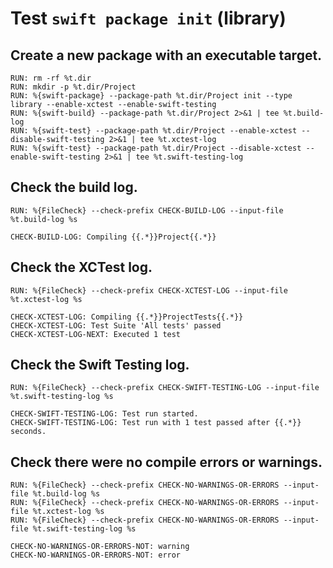 
# Test `swift package init` (library)

## Create a new package with an executable target.

```
RUN: rm -rf %t.dir
RUN: mkdir -p %t.dir/Project
RUN: %{swift-package} --package-path %t.dir/Project init --type library --enable-xctest --enable-swift-testing
RUN: %{swift-build} --package-path %t.dir/Project 2>&1 | tee %t.build-log
RUN: %{swift-test} --package-path %t.dir/Project --enable-xctest --disable-swift-testing 2>&1 | tee %t.xctest-log
RUN: %{swift-test} --package-path %t.dir/Project --disable-xctest --enable-swift-testing 2>&1 | tee %t.swift-testing-log
```

## Check the build log.

```
RUN: %{FileCheck} --check-prefix CHECK-BUILD-LOG --input-file %t.build-log %s
```

```
CHECK-BUILD-LOG: Compiling {{.*}}Project{{.*}}
```

## Check the XCTest log.

```
RUN: %{FileCheck} --check-prefix CHECK-XCTEST-LOG --input-file %t.xctest-log %s
```

```
CHECK-XCTEST-LOG: Compiling {{.*}}ProjectTests{{.*}}
CHECK-XCTEST-LOG: Test Suite 'All tests' passed
CHECK-XCTEST-LOG-NEXT: Executed 1 test
```

## Check the Swift Testing log.

```
RUN: %{FileCheck} --check-prefix CHECK-SWIFT-TESTING-LOG --input-file %t.swift-testing-log %s
```

```
CHECK-SWIFT-TESTING-LOG: Test run started.
CHECK-SWIFT-TESTING-LOG: Test run with 1 test passed after {{.*}} seconds.
```

## Check there were no compile errors or warnings.

```
RUN: %{FileCheck} --check-prefix CHECK-NO-WARNINGS-OR-ERRORS --input-file %t.build-log %s
RUN: %{FileCheck} --check-prefix CHECK-NO-WARNINGS-OR-ERRORS --input-file %t.xctest-log %s
RUN: %{FileCheck} --check-prefix CHECK-NO-WARNINGS-OR-ERRORS --input-file %t.swift-testing-log %s
```

```
CHECK-NO-WARNINGS-OR-ERRORS-NOT: warning
CHECK-NO-WARNINGS-OR-ERRORS-NOT: error
```
